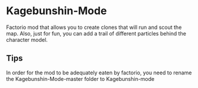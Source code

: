 # Kagebunshin-Mode

Factorio mod that allows you to create clones that will run and scout the map. Also, just for fun, you can add a trail of different particles behind the character model.





## Tips

In order for the mod to be adequately eaten by factorio, you need to rename the Kagebunshin-Mode-master folder to Kagebunshin-mode
